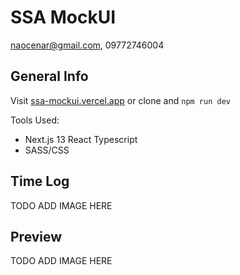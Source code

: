 # SSA MockUI
naocenar@gmail.com, 09772746004

## General Info

Visit [ssa-mockui.vercel.app](https://ssa-mockui.vercel.app/) or clone and `npm run dev`<br>

Tools Used:
- Next.js 13 React Typescript
- SASS/CSS

## Time Log

TODO ADD IMAGE HERE

## Preview

TODO ADD IMAGE HERE